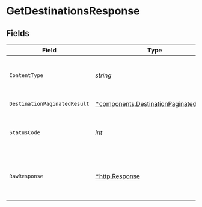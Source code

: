 # GetDestinationsResponse


## Fields

| Field                                                                                           | Type                                                                                            | Required                                                                                        | Description                                                                                     |
| ----------------------------------------------------------------------------------------------- | ----------------------------------------------------------------------------------------------- | ----------------------------------------------------------------------------------------------- | ----------------------------------------------------------------------------------------------- |
| `ContentType`                                                                                   | *string*                                                                                        | :heavy_check_mark:                                                                              | HTTP response content type for this operation                                                   |
| `DestinationPaginatedResult`                                                                    | [*components.DestinationPaginatedResult](../../models/components/destinationpaginatedresult.md) | :heavy_minus_sign:                                                                              | List of destinations                                                                            |
| `StatusCode`                                                                                    | *int*                                                                                           | :heavy_check_mark:                                                                              | HTTP response status code for this operation                                                    |
| `RawResponse`                                                                                   | [*http.Response](https://pkg.go.dev/net/http#Response)                                          | :heavy_check_mark:                                                                              | Raw HTTP response; suitable for custom response parsing                                         |